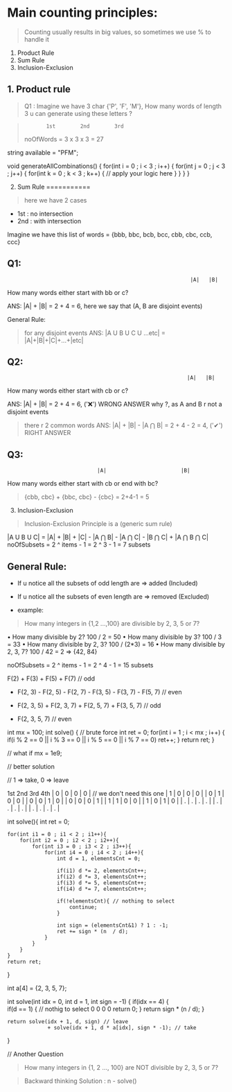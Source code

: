 # Main counting principles:
> Counting usually results in big values, so sometimes we use % to handle it


1. Product Rule
2. Sum Rule
3. Inclusion-Exclusion


## 1. Product rule
> Q1 : Imagine we have 3 char {'P', 'F', 'M'}, How many words of length 3 u can generate
using these letters ?

>            1st        2nd		   3rd	
>noOfWords =  3     x    3    x    3   = 27

string available = "PFM";

void generateAllCombinations() {
	for(int i = 0 ; i < 3 ; i++) {
		for(int j = 0 ; j < 3 ; j++) {
			for(int k = 0 ; k < 3 ; k++) {
				// apply your logic here
			}
		}
	}
}


2. Sum Rule
===========


> here we have 2 cases
- 1st : no intersection
- 2nd : with intersection 

Imagine we have this list of words = {bbb, bbc, bcb, bcc, cbb, cbc, ccb, ccc}

Q1:
--
															   |A|   |B|
How many words either start with bb or c?

ANS: |A| + |B| = 2 + 4 = 6, here we say that (A, B are disjoint events)

General Rule:
> for any disjoint events
ANS: |A U B U C U ...etc| = |A|+|B|+|C|+...+|etc|

Q2:
--

															  |A|   |B|												
How many words either start with cb or c?


ANS: |A| + |B| = 2 + 4 = 6, ('❌') WRONG ANSWER
why ?, as A and B r not a disjoint events

> there r 2 common words
ANS: |A| + |B| - |A ⋂ B| = 2 + 4 - 2 = 4, ('✔') RIGHT ANSWER





Q3:
--
                                 |A|						|B|
How many words either start with cb or end with bc?
> {cbb, cbc} + {bbc, cbc} - {cbc} = 2+4-1 = 5


3. Inclusion-Exclusion
> Inclusion-Exclusion Principle is a (generic sum rule)


|A U B U C| = |A| + |B| + |C| - |A ⋂ B| - |A ⋂ C| - |B ⋂ C| + |A ⋂ B ⋂ C|  
noOfSubsets = 2 ^ items - 1 = 2 ^ 3 - 1 = 7 subsets

General Rule:
-------------

- If u notice all the subsets of odd length are => added (Included)
- If u notice all the subsets of even length are => removed (Excluded)


- example:
> How many integers in {1,2 ...,100} are divisible by 2, 3, 5 or 7?


• How many divisible by 2? 100 / 2 = 50
• How many divisible by 3? 100 / 3 = 33
• How many divisible by 2, 3? 100 / (2*3) = 16
• How many divisible by 2, 3, 7? 100 / 42 = 2 => {42, 84}


noOfSubsets = 2 ^ items - 1 = 2 ^ 4 - 1 = 15 subsets


F(2) + F(3) + F(5) + F(7) // odd
- F(2, 3) - F(2, 5) - F(2, 7) - F(3, 5) - F(3, 7) - F(5, 7) // even
+ F(2, 3, 5) + F(2, 3, 7) + F(2, 5, 7) + F(3, 5, 7) // odd
- F(2, 3, 5, 7) // even

int mx = 100;
int solve() { // brute force
	int ret = 0;
	for(int i = 1 ; i < mx ; i++) {
		if(i % 2 == 0 || i % 3 == 0 || i % 5 == 0 || i % 7 == 0)
			ret++;
	}
	return ret;
}


// what if mx = 1e9;

// better solution

// 1 => take, 0 => leave

 1st 2nd 3rd 4th
| 0 | 0 | 0 | 0 | // we don't need this one
| 1 | 0 | 0 | 0 |
| 0 | 1 | 0 | 0 |
| 0 | 0 | 1 | 0 |
| 0 | 0 | 0 | 1 |
| 1 | 1 | 0 | 0 |
| 1 | 0 | 1 | 0 |
| . | . | . | . |
| . | . | . | . |
| . | . | . | . |


int solve(){
	int ret = 0;

	for(int i1 = 0 ; i1 < 2 ; i1++){
		for(int i2 = 0 ; i2 < 2 ; i2++){
			for(int i3 = 0 ; i3 < 2 ; i3++){
				for(int i4 = 0 ; i4 < 2 ; i4++){
					int d = 1, elementsCnt = 0;

					if(i1) d *= 2, elementsCnt++;
					if(i2) d *= 3, elementsCnt++;
					if(i3) d *= 5, elementsCnt++;
					if(i4) d *= 7, elementsCnt++;

					if(!elementsCnt){ // nothing to select
						continue;
					}

					int sign = (elementsCnt&1) ? 1 : -1;
					ret += sign * (n  / d);
				}
			}
		}
	}
	return ret;
}




int a[4] = {2, 3, 5, 7};

int solve(int idx = 0, int d = 1, int sign = -1) {
	if(idx == 4) {               
		if(d == 1) { // nothig to select 0 0 0 0
			return 0;
		}
		return sign * (n / d);
	}

	return solve(idx + 1, d, sign) // leave
				 + solve(idx + 1, d * a[idx], sign * -1); // take
}



// Another Question

> How many integers in {1, 2 ..., 100} are NOT divisible by 2, 3, 5 or 7?

> Backward thinking
> Solution : n - solve()


